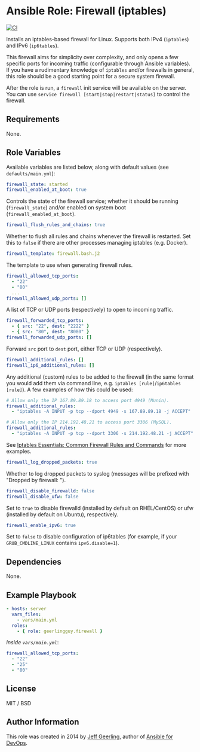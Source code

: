 # Ansible Role: Firewall (iptables)

[![CI](https://github.com/geerlingguy/ansible-role-firewall/actions/workflows/ci.yml/badge.svg)](https://github.com/geerlingguy/ansible-role-firewall/actions/workflows/ci.yml)

Installs an iptables-based firewall for Linux. Supports both IPv4 (`iptables`) and IPv6 (`ip6tables`).

This firewall aims for simplicity over complexity, and only opens a few specific ports for incoming traffic (configurable through Ansible variables). If you have a rudimentary knowledge of `iptables` and/or firewalls in general, this role should be a good starting point for a secure system firewall.

After the role is run, a `firewall` init service will be available on the server. You can use `service firewall [start|stop|restart|status]` to control the firewall.

## Requirements

None.

## Role Variables

Available variables are listed below, along with default values (see `defaults/main.yml`):

```yaml
firewall_state: started
firewall_enabled_at_boot: true
```

Controls the state of the firewall service; whether it should be running (`firewall_state`) and/or enabled on system boot (`firewall_enabled_at_boot`).

```yaml
firewall_flush_rules_and_chains: true
```

Whether to flush all rules and chains whenever the firewall is restarted. Set this to `false` if there are other processes managing iptables (e.g. Docker).

```yaml
firewall_template: firewall.bash.j2
```

The template to use when generating firewall rules.

```yaml
firewall_allowed_tcp_ports:
  - "22"
  - "80"
  ...
firewall_allowed_udp_ports: []
```

A list of TCP or UDP ports (respectively) to open to incoming traffic.

```yaml
firewall_forwarded_tcp_ports:
  - { src: "22", dest: "2222" }
  - { src: "80", dest: "8080" }
firewall_forwarded_udp_ports: []
```

Forward `src` port to `dest` port, either TCP or UDP (respectively).

```yaml
firewall_additional_rules: []
firewall_ip6_additional_rules: []
```

Any additional (custom) rules to be added to the firewall (in the same format you would add them via command line, e.g. `iptables [rule]`/`ip6tables [rule]`). A few examples of how this could be used:

```yaml
# Allow only the IP 167.89.89.18 to access port 4949 (Munin).
firewall_additional_rules:
  - "iptables -A INPUT -p tcp --dport 4949 -s 167.89.89.18 -j ACCEPT"

# Allow only the IP 214.192.48.21 to access port 3306 (MySQL).
firewall_additional_rules:
  - "iptables -A INPUT -p tcp --dport 3306 -s 214.192.48.21 -j ACCEPT"
```

See [Iptables Essentials: Common Firewall Rules and Commands](https://www.digitalocean.com/community/tutorials/iptables-essentials-common-firewall-rules-and-commands) for more examples.

```yaml
firewall_log_dropped_packets: true
```

Whether to log dropped packets to syslog (messages will be prefixed with "Dropped by firewall: ").

```yaml
firewall_disable_firewalld: false
firewall_disable_ufw: false
```

Set to `true` to disable firewalld (installed by default on RHEL/CentOS) or ufw (installed by default on Ubuntu), respectively.

```yaml
firewall_enable_ipv6: true
```

Set to `false` to disable configuration of ip6tables (for example, if your `GRUB_CMDLINE_LINUX` contains `ipv6.disable=1`).

## Dependencies

None.

## Example Playbook

```yaml
- hosts: server
  vars_files:
    - vars/main.yml
  roles:
    - { role: geerlingguy.firewall }
```

*Inside `vars/main.yml`*:

```yaml
firewall_allowed_tcp_ports:
  - "22"
  - "25"
  - "80"
```

## License

MIT / BSD

## Author Information

This role was created in 2014 by [Jeff Geerling](https://www.jeffgeerling.com/), author of [Ansible for DevOps](https://www.ansiblefordevops.com/).
